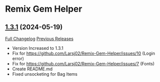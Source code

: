 # Remix Gem Helper

## [1.3.1](https://github.com/Larsj02/Remix-Gem-Helper/tree/1.3.1) (2024-05-19)
[Full Changelog](https://github.com/Larsj02/Remix-Gem-Helper/compare/1.3.0...1.3.1) [Previous Releases](https://github.com/Larsj02/Remix-Gem-Helper/releases)

- Version Increased to 1.3.1  
- Fix for https://github.com/Larsj02/Remix-Gem-Helper/issues/10 (Login error)  
- Fix for https://github.com/Larsj02/Remix-Gem-Helper/issues/7 (Fonts)  
- Create README.md  
- Fixed unsocketing for Bag Items  
